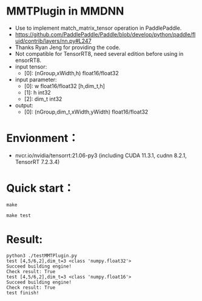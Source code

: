 # MMTPlugin in MMDNN
+ Use to implement match_matrix_tensor operation in PaddlePaddle.
+ https://github.com/PaddlePaddle/Paddle/blob/develop/python/paddle/fluid/contrib/layers/nn.py#L247
+ Thanks Ryan Jeng for providing the code.
+ Not compatible for TensorRT8, need several edition before using in ensorRT8.
+ input tensor:
    - [0]: (nGroup,xWidth,h)            float16/float32
+ input parameter:
    - [0]: w                            float16/float32 [h,dim_t,h]
    - [1]: h                            int32
    - [2]: dim_t                        int32
+ output:
    - [0]: (nGroup,dim_t,xWidth,yWidth) float16/float32

# Envionment：
+ nvcr.io/nvidia/tensorrt:21.06-py3 (including CUDA 11.3.1, cudnn 8.2.1, TensorRT 7.2.3.4)

# Quick start：
```shell
make

make test
```

# Result:
```
python3 ./testMMTPlugin.py
test [4,5/6,2],dim_t=3 <class 'numpy.float32'>
Succeed building engine!
Check result: True
test [4,5/6,2],dim_t=3 <class 'numpy.float16'>
Succeed building engine!
Check result: True
test finish!

```
